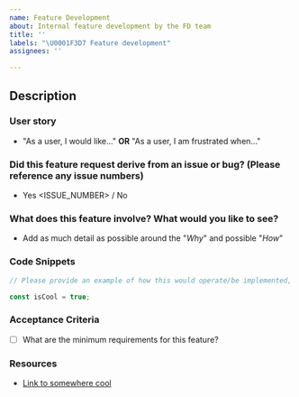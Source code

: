 ```yaml
---
name: Feature Development
about: Internal feature development by the FD team
title: ''
labels: "\U0001F3D7 Feature development"
assignees: ''

---
```


## Description

### User story

- "As a user, I would like..." **OR** "As a user, I am frustrated when..."

### Did this feature request derive from an issue or bug? (Please reference any issue numbers)

- Yes <ISSUE_NUMBER> / No

### What does this feature involve? What would you like to see?

- Add as much detail as possible around the "_Why_" and possible "_How_"

### Code Snippets

```javascript
// Please provide an example of how this would operate/be implemented, even if it's rough :)

const isCool = true;
```

### Acceptance Criteria

- [ ] What are the minimum requirements for this feature?

### Resources

- [Link to somewhere cool](http://species-in-pieces.com/)
